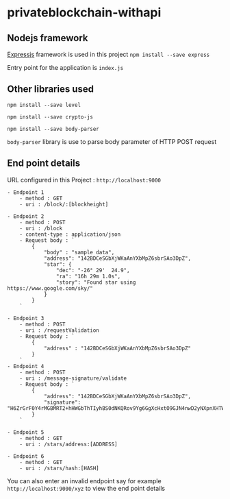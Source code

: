 # privateblockchain-withapi

## Nodejs framework

[Expressjs](https://expressjs.com/) framework is used in this project
` npm install --save express `

Entry point for the application is `index.js`

## Other libraries used
` npm install --save level `

` npm install --save crypto-js `

` npm install --save body-parser `


`body-parser` library is use to parse body parameter of HTTP POST request

## End point details

URL configured in this Project : `http://localhost:9000` 

    - Endpoint 1
        - method : GET
        - uri : /block/:[blockheight]
    
    - Endpoint 2 
        - method : POST
        - uri : /block
        - content-type : application/json
        - Request body : ` 
            {
                "body" : "sample data",
                "address": "142BDCeSGbXjWKaAnYXbMpZ6sbrSAo3DpZ",
                "star": {
                    "dec": "-26° 29'  24.9",
                    "ra": "16h 29m 1.0s",
                    "story": "Found star using https://www.google.com/sky/"
                }
            }
        `
    
    - Endpoint 3
        - method : POST
        - uri : /requestValidation
        - Request body : `
            {
                "address" : "142BDCeSGbXjWKaAnYXbMpZ6sbrSAo3DpZ"
            }
        `
    - Endpoint 4
        - method : POST
        - uri : /message-signature/validate
        - Request body : `
            {
                "address": "142BDCeSGbXjWKaAnYXbMpZ6sbrSAo3DpZ",
                "signature": "H6ZrGrF0Y4rMGBMRT2+hHWGbThTIyhBS0dNKQRov9Yg6GgXcHxtO9GJN4nwD2yNXpnXHTWU9i+qdw5vpsooryLU="
            }
        `
    
    - Endpoint 5
        - method : GET
        - uri : /stars/address:[ADDRESS]
    
    - Endpoint 6
        - method : GET
        - uri : /stars/hash:[HASH]

You can also enter an invalid endpoint say for example `http://localhost:9000/xyz` to view the end point details


